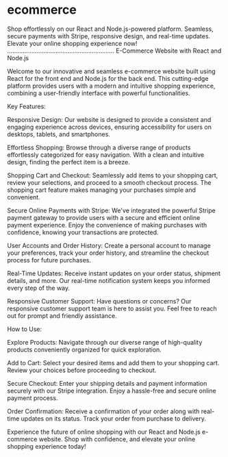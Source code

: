 # ecommerce
Shop effortlessly on our React and Node.js-powered platform. Seamless, secure payments with Stripe, responsive design, and real-time updates. Elevate your online shopping experience now!
..............................................................
E-Commerce Website with React and Node.js

Welcome to our innovative and seamless e-commerce website built using React for the front end and Node.js for the back end. This cutting-edge platform provides users with a modern and intuitive shopping experience, combining a user-friendly interface with powerful functionalities.

Key Features:

Responsive Design: Our website is designed to provide a consistent and engaging experience across devices, ensuring accessibility for users on desktops, tablets, and smartphones.

Effortless Shopping: Browse through a diverse range of products effortlessly categorized for easy navigation. With a clean and intuitive design, finding the perfect item is a breeze.

Shopping Cart and Checkout: Seamlessly add items to your shopping cart, review your selections, and proceed to a smooth checkout process. The shopping cart feature makes managing your purchases simple and convenient.

Secure Online Payments with Stripe: We've integrated the powerful Stripe payment gateway to provide users with a secure and efficient online payment experience. Enjoy the convenience of making purchases with confidence, knowing your transactions are protected.

User Accounts and Order History: Create a personal account to manage your preferences, track your order history, and streamline the checkout process for future purchases.

Real-Time Updates: Receive instant updates on your order status, shipment details, and more. Our real-time notification system keeps you informed every step of the way.

Responsive Customer Support: Have questions or concerns? Our responsive customer support team is here to assist you. Feel free to reach out for prompt and friendly assistance.

How to Use:

Explore Products: Navigate through our diverse range of high-quality products conveniently organized for quick exploration.

Add to Cart: Select your desired items and add them to your shopping cart. Review your choices before proceeding to checkout.

Secure Checkout: Enter your shipping details and payment information securely with our Stripe integration. Enjoy a hassle-free and secure online payment process.

Order Confirmation: Receive a confirmation of your order along with real-time updates on its status. Track your order from purchase to delivery.

Experience the future of online shopping with our React and Node.js e-commerce website. Shop with confidence, and elevate your online shopping experience today!

